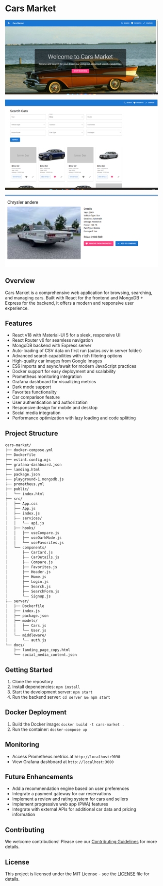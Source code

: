 # Cars Market

![alt text](image-2.png)

![alt text](image-3.png)

![alt text](image.png)

## Overview

Cars Market is a comprehensive web application for browsing, searching, and managing cars. Built with React for the frontend and MongoDB + Express for the backend, it offers a modern and responsive user experience.

## Features

-   React v18 with Material-UI 5 for a sleek, responsive UI
-   React Router v6 for seamless navigation
-   MongoDB backend with Express server
-   Auto-loading of CSV data on first run (autos.csv in server folder)
-   Advanced search capabilities with rich filtering options
-   High-quality car images from Google Images
-   ES6 imports and async/await for modern JavaScript practices
-   Docker support for easy deployment and scalability
-   Prometheus monitoring integration
-   Grafana dashboard for visualizing metrics
-   Dark mode support
-   Favorites functionality
-   Car comparison feature
-   User authentication and authorization
-   Responsive design for mobile and desktop
-   Social media integration
-   Performance optimization with lazy loading and code splitting

## Project Structure

```
cars-market/
├── docker-compose.yml
├── Dockerfile
├── eslint.config.mjs
├── grafana-dashboard.json
├── landing.html
├── package.json
├── playground-1.mongodb.js
├── prometheus.yml
├── public/
│   └── index.html
├── src/
│   ├── App.css
│   ├── App.js
│   ├── index.js
│   ├── services/
│   │   └── api.js
│   ├── hooks/
│   │   ├── useCompare.js
│   │   ├── useDarkMode.js
│   │   └── useFavorites.js
│   └── components/
│       ├── CarCard.js
│       ├── CarDetails.js
│       ├── Compare.js
│       ├── Favorites.js
│       ├── Header.js
│       ├── Home.js
│       ├── Login.js
│       ├── Search.js
│       ├── SearchForm.js
│       └── Signup.js
├── server/
│   ├── Dockerfile
│   ├── index.js
│   ├── package.json
│   ├── models/
│   │   ├── Cars.js
│   │   └── User.js
│   └── middleware/
│       └── auth.js
└── docs/
    ├── landing_page_copy.html
    └── social_media_content.json
```

## Getting Started

1. Clone the repository
2. Install dependencies: `npm install`
3. Start the development server: `npm start`
4. Run the backend server: `cd server && npm start`

## Docker Deployment

1. Build the Docker image: `docker build -t cars-market .`
2. Run the container: `docker-compose up`

## Monitoring

-   Access Prometheus metrics at `http://localhost:9090`
-   View Grafana dashboard at `http://localhost:3000`

## Future Enhancements

-   Add a recommendation engine based on user preferences
-   Integrate a payment gateway for car reservations
-   Implement a review and rating system for cars and sellers
-   Implement progressive web app (PWA) features
-   Integrate with external APIs for additional car data and pricing information

## Contributing

We welcome contributions! Please see our [Contributing Guidelines](CONTRIBUTING.md) for more details.

## License

This project is licensed under the MIT License - see the [LICENSE](LICENSE) file for details.

